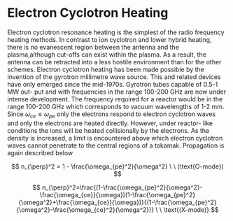 # Electron Cyclotron Heating

Electron cyclotron resonance heating is the simplest of the radio frequency heating methods. In contrast to ion cyclotron and lower hybrid heating, there is no evanescent region between the antenna and the plasma,although cut-offs can exist within the plasma. 
As a result, the antenna can be retracted into a less hostile environment than for the other schemes. Electron cyclotron heating has been made possible by the invention of the gyrotron millimetre wave source. This and related devices have only emerged since the mid-1970s. Gyrotron tubes capable of 0.5-1 MW out- put and with frequencies in the range 100-200 GHz are now under intense development. The frequency required for a reactor would be in the range 100-200 GHz which corresponds to vacuum wavelengths of 1-2 mm.
Since $\omega_{ce}\le \omega_{pe}$ only the electrons respond to electron cyclotron waves and only the electrons are heated directly. However, under reactor- like conditions the ions will be heated collisionally by the electrons. As the density is increased, a limit is encountered above which electron cyclotron waves cannot penetrate to the central regions of a tokamak. Propagation is again described below

$$
n_{\perp}^2 = 1 - \frac{\omega_{pe}^2}{\omega^2} \ \  (\text{O-mode})
$$

$$
n_{\perp}^2=\frac{(1-\frac{\omega_{pe}^2}{\omega^2}-\frac{\omega_{ce}}{\omega})(1-\frac{\omega_{pe}^2}{\omega^2}+\frac{\omega_{ce}}{\omega})}{(1-\frac{\omega_{pe}^2}{\omega^2}-\frac{\omega_{ce}^2}{\omega^2})} \ \ \text{(X-mode)}
$$